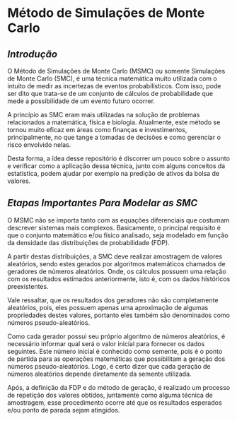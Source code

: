 # Método de Simulações de Monte Carlo

## _Introdução_

O Método de Simulações de Monte Carlo (MSMC) ou somente Simulações de Monte Carlo (SMC), é uma técnica matemática muito utilizada com o intuito de medir as incertezas de eventos probabilísticos. Com isso, pode ser dito que trata-se de um conjunto de cálculos de probabilidade que mede a possibilidade de um evento futuro ocorrer.

A princípio as SMC eram mais utilizadas na solução de problemas relacionados a matemática, física e biologia. Atualmente, este método se tornou muito eficaz em áreas como finanças e investimentos, principalmente, no que tange a tomadas de decisões e como gerenciar o risco envolvido nelas.

Desta forma, a ídea desse repositório é discorrer um pouco sobre o assunto e verificar como a aplicação dessa técnica, junto com alguns conceitos da estatística, podem ajudar por exemplo na predição de ativos da bolsa de valores. 

## _Etapas Importantes Para Modelar as SMC_
O MSMC não se importa tanto com as equações diferenciais que costumam descrever sistemas mais complexos. Basicamente, o principal requisito é que o conjunto matemático e/ou físico analisado, seja modelado em função da densidade das distribuições de probabilidade (FDP).

A partir destas distribuições, a SMC deve realizar amostragem de valores aleatórios, sendo estes gerados por algoritmos matemáticos chamados de geradores de números aleatórios. Onde, os cálculos possuem uma relação com os resultados estimados anteriormente, isto é, com os dados históricos preexistentes. 

Vale ressaltar, que os resultados dos geradores não são completamente aleatórios, pois, eles possuem apenas uma aproximação de algumas propriedades destes valores, portanto eles também são denominados como números pseudo-aleatórios.

Como cada gerador possui seu próprio algoritmo de números aleatórios, é necessário informar qual será o valor inicial para fornecer os dados seguintes. Este número inicial é conhecido como semente, pois é o ponto de partida para as operações matemáticas que possibilitam a geração dos números pseudo-aleatórios. Logo, é certo dizer que cada geração de números aleatórios depende diretamente da semente utilizada.

Após, a definição da FDP e do método de geração, é realizado um processo de repetição dos valores obtidos, juntamente como alguma técnica de amostragem, esse procedimento ocorre até que os resultados esperados e/ou ponto de parada sejam atingidos.
